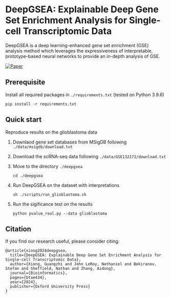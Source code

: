 # DeepGSEA: Explainable Deep Gene Set Enrichment Analysis for Single-cell Transcriptomic Data

DeepGSEA is a deep learning-enhanced gene set enrichment (GSE) analysis method which leverages the expressiveness of interpretable, prototype-based neural networks to provide an in-depth analysis of GSE.

[![Paper](https://img.shields.io/badge/paper-available-brightgreen)](https://academic.oup.com/bioinformatics/article/40/7/btae434/7702331)

## Prerequisite
Install all required packages in `./requirements.txt` (tested on Python 3.9.6)
```script
pip install -r requirements.txt
```

## Quick start

Reproduce results on the glioblastoma data

1. Downlaod gene set databases from MSigDB following `./data/msigdb/download.txt`

2. Download the scRNA-seq data following `./data/GSE132172/download.txt`

3. Move to the directory `./deepgsea`
    ```
    cd ./deepgsea
    ```
4. Run DeepGSEA on the dataset with interpretations
    ```
    sh ./scripts/run_glioblastoma.sh
    ```
5. Run the sigificance test on the results
    ```
    python pvalue_real.py --data glioblastoma
    ```
## Citation
If you find our research useful, please consider citing:
```
@article{xiong2024deepgsea,
  title={DeepGSEA: Explainable Deep Gene Set Enrichment Analysis for Single-cell Transcriptomic Data},
  author={Xiong, Guangzhi and John LeRoy, Nathaniel and Bekiranov, Stefan and Sheffield, Nathan and Zhang, Aidong},
  journal={Bioinformatics},
  pages={btae434},
  year={2024},
  publisher={Oxford University Press}
}
```
